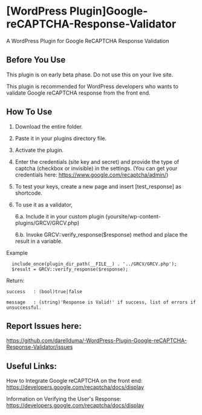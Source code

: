 # [WordPress Plugin]Google-reCAPTCHA-Response-Validator
A WordPress Plugin for Google ReCAPTCHA Response Validation

## Before You Use

This plugin is on early beta phase. Do not use this on your live site. 

This plugin is recommended for WordPress developers who wants to validate Google reCAPTCHA response from the front end. 

## How To Use
1. Download the entire folder.
2. Paste it in your plugins directory file.
3. Activate the plugin.
4. Enter the credentials (site key and secret) and provide the type of captcha (checkbox or invisible) in the settings. (You can get your credentials here: https://www.google.com/recaptcha/admin/)
5. To test your keys, create a new page and insert [test_response] as shortcode.
6. To use it as a validator, 
    
    6.a. Include it in your custom plugin (yoursite/wp-content-plugins/GRCV/GRCV.php)
    
    6.b. Invoke GRCV::verify_response($response) method and place the result in a variable.
  
  Example
  ```
    include_once(plugin_dir_path(__FILE__) . '../GRCV/GRCV.php');
    $result = GRCV::verify_response($response);
  ```
  Return:
    
    success   : (bool)true|false
    
    message   : (string)'Response is Valid!' if success, list of errors if unsuccessful.

## Report Issues here: 
https://github.com/darellduma/-WordPress-Plugin-Google-reCAPTCHA-Response-Validator/issues

## Useful Links:
How to Integrate Google reCAPTCHA on the front end: https://developers.google.com/recaptcha/docs/display

Information on Verifying the User's Response: https://developers.google.com/recaptcha/docs/display
